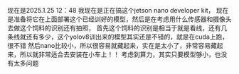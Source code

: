 现在是2025.1.25 12：48
我现在是正在搞这个jetson nano developer kit， 现在是准备将它在上面部署这个已经训好的模型，然后是在考虑用什么传感器和摄像头去做这个饲料的识别还有拍照，
首先这个饲料的识别是相当于就是看线，还有几条线就还有多少，这个yolov8训出来的模型其实还是不错的，就是在cuda上跑，很不错
然后nano比较小，所以很容易就藏起来，实在是太小了，非常容易藏起来，所以就非常适合去安装在小车上！！
考虑到算力，其实只要模型够小，也没有太多问题
